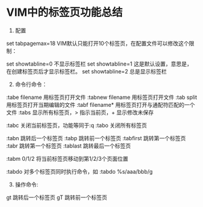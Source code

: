 # VIM中的标签页功能总结

1. 配置 

set tabpagemax=18 VIM默认只能打开10个标签页，在配置文件可以修改这个限制： 

set showtabline=0 不显示标签栏 
set showtabline=1 这是默认设置，意思是，在创建标签页后才显示标签栏。 
set showtabline=2 总是显示标签栏 

2. 命令行命令： 

:tabe filename 用标签页打开文件 
:tabnew filename 用标签页打开文件 
:tab split 用标签页打开当期编辑的文件 
:tabf filename* 用标签页打开与通配符匹配的一个文件 
:tabs 显示所有标签页，> 指示当前页，+ 显示修改未保存 

:tabc 关闭当前标签页，功能等同于:q 
:tabo 关闭所有标签页 

:tabn 跳转后一个标签页 
:tabp 跳转前一个标签页 
:tabfirst 跳转第一个标签页 
:tabr 跳转第一个标签页 
:tablast 跳转最后一个标签页 

:tabm 0/1/2 将当前标签页移动到第1/2/3个页面位置 

:tabdo 对多个标签页同时执行命令，如 
:tabdo %s/aaa/bbb/g 

3. 操作命令: 

gt 跳转后一个标签页 
gT 跳转前一个标签页